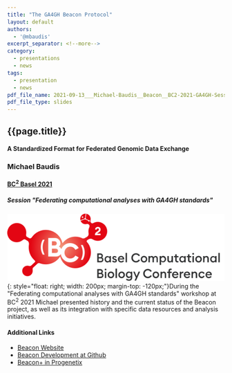 ```yaml
---
title: "The GA4GH Beacon Protocol"
layout: default
authors:
  - '@mbaudis'
excerpt_separator: <!--more-->
category:
  - presentations
  - news
tags:
  - presentation
  - news
pdf_file_name: 2021-09-13___Michael-Baudis__Beacon__BC2-2021-GA4GH-Session.pdf
pdf_file_type: slides
---
```


## {{page.title}}
#### A Standardized Format for Federated Genomic Data Exchange
### Michael Baudis
#### [BC<sup>2</sup> Basel 2021](https://www.bc2.ch/tutorials-workshops)
##### Session "Federating computational analyses with GA4GH standards"

![BC2 logo](/assets/img/logo_bc2.svg){: style="float: right; width: 200px; margin-top: -120px;"}During the "Federating computational analyses with GA4GH standards" workshop at
BC<sup>2</sup> 2021 Michael presented history and the current status of the Beacon
project, as well as its integration with specific data resources and analysis initiatives.

<!--more-->

#### Additional Links

* [Beacon Website](http://beacon-project.io)
* [Beacon Development at Github](https://github.com/ga4gh-beacon)
* [Beacon+ in Progenetix](https://progenetix.org/beaconplus-instances/beaconplus/)
